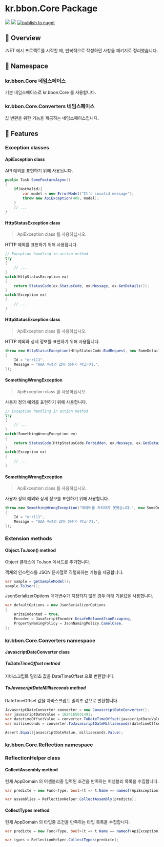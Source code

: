 # kr.bbon.Core Package

[![](https://img.shields.io/nuget/v/kr.bbon.Core)](https://www.nuget.org/packages/kr.bbon.Core) [![](https://img.shields.io/nuget/dt/kr.bbon.Core)](https://www.nuget.org/packages/kr.bbon.Core) [![publish to nuget](https://github.com/bbonkr/kr.bbon.Core/actions/workflows/dotnet.yml/badge.svg)](https://github.com/bbonkr/kr.bbon.Core/actions/workflows/dotnet.yml)

## 📢 Overview

.NET 에서 프로젝트를 시작할 때, 반복적으로 작성하던 사항을 패키지로 정리했습니다.

## 🌈 Namespace

### kr.bbon.Core 네임스페이스

기본 네임스페이스로 kr.bbon.Core 를 사용합니다.

### kr.bbon.Core.Converters 네임스페이스

값 변환을 위한 기능을 제공하는 네임스페이스입니다.

## 🎯 Features

### Exception classes

#### ApiException class

API 예외를 표현하기 위해 사용됩니다.

```csharp
public Task SomeFeatureAsync()
{
    if(NotValid){
        var model = new ErrorModel("It's invalid message");
        throw new ApiException(400, model);
    }
    // ...
}
```

#### HttpStatusException class

> ApiException class 를 사용하십시오.

HTTP 예외를 표현하기 위해 사용됩니다.

```csharp
// Exception handling in action method
try
{
    // ...
}
catch(HttpStatusException ex)
{
    return StatusCode(ex.StatusCode, ex.Message, ex.GetDetails());
}
catch(Exception ex)
{
    // ...
}
```

#### HttpStatusException<TDeatails> class

> ApiException class 를 사용하십시오.

HTTP 예외와 상세 정보를 표현하기 위해 사용됩니다.

```csharp
throw new HttpStatusException(HttpStatusCode.BadRequest, new SomeDetails
{
    Id = "err111",
    Message = "AAA 속성의 값이 정수가 아닙니다.",
});
```

#### SomethingWrongException

> ApiException class 를 사용하십시오.

사용자 정의 예외를 표현하기 위해 사용합니다.

```csharp
// Exception handling in action method 
try
{
    // ...
}
catch(SomethingWrongException ex)
{
    return StatusCode(HttpStatusCode.Forbidden, ex.Message, ex.GetDetails());
}
catch(Exception ex)
{
    // ...
}
```

#### SomethingWrongException<TDetails>

> ApiException class 를 사용하십시오.

사용자 정의 예외와 상세 정보를 표현하기 위해 사용합니다.

```csharp
throw new SomethingWrongException("데이터를 처리하지 못했습니다.", new SomeDetails 
{
    Id = "err111",
    Message = "AAA 속성의 값이 정수가 아닙니다.",
});
```

### Extension methods

#### Object.ToJson<T>() method

Object 클래스에 ToJson 메서드를 추가합니다.

객체의 인스턴스를 JSON 문자열로 직렬화하는 기능을 제공합니다.

```csharp
var sample = getSampleModel();
sample.ToJson();
```

JsonSerializerOptions 매개변수가 지정되지 않은 경우 아래 기본값을 사용합니다.

```csharp
var defaultOptions = new JsonSerializerOptions
{
    WriteIndented = true,
    Encoder = JavaScriptEncoder.UnsafeRelaxedJsonEscaping,
    PropertyNamingPolicy = JsonNamingPolicy.CamelCase,
};
```

### kr.bbon.Core.Converters namespace

#### JavascriptDateConverter class

##### ToDateTimeOffset method

자바스크립트 밀리초 값을 DateTimeOffset 으로 변환합니다.

##### ToJavascriptDateMilliseconds method

DateTimeOffset 값을 자바스크립트 밀리초 값으로 변환합니다.

```csharp
JavascriptDateConverter converter = new JavascriptDateConverter();
var javascriptDateValue = 1624165031491;
var datetimeOffsetValue = converter.ToDateTimeOffset(javascriptDateValue);
var milliseconds = converter.ToJavascriptDateMilliseconds(datetimeOffsetValue);

Assert.Equal(javascriptDateValue, milliseconds.Value);
```


### kr.bbon.Core.Reflection namespace 

### ReflectionHelper class

#### CollectAssembly method

현재 AppDomain 의 어셈블리중 입력된 조건을 만족하는 어셈블리 목록을 수집합니다.

```csharp
var predicte = new Func<Type, bool>(t => t.Name == nameof(ApiException));

var assemblies = ReflectionHelper.CollectAssembly(predicte);
```

#### CollectTypes method

현재 AppDomain 의 타입중 조건을 만족하는 타입 목록을 수집합니다.

```csharp
var predicte = new Func<Type, bool>(t => t.Name == nameof(ApiException));

var types = ReflectionHelper.CollectTypes(predicte);
```